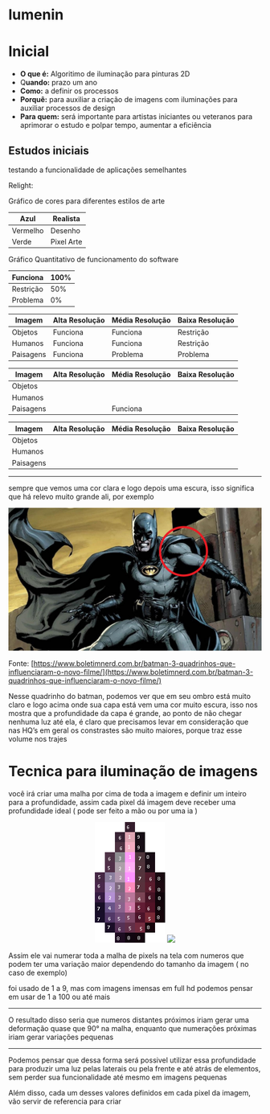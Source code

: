 # lumenin

# Inicial

- **O que é:** Algoritimo de iluminação para pinturas 2D
- Q**uando:** prazo um ano
- **Como:** a definir os processos
- **Porquê:** para auxiliar a criação de imagens com iluminações para auxiliar processos de design
- **Para quem:** será importante para artistas iniciantes ou veteranos para aprimorar o estudo e polpar tempo, aumentar a eficiência

## Estudos iniciais

testando a funcionalidade de aplicações semelhantes

Relight:

Gráfico de cores para diferentes estilos de arte

| Azul | Realista |
| --- | --- |
| Vermelho | Desenho |
| Verde | Pixel Arte |

Gráfico Quantitativo de funcionamento do software

| Funciona | 100% |
| --- | --- |
| Restrição | 50% |
| Problema | 0% |

| Imagem | Alta Resolução | Média Resolução | Baixa Resolução |
| --- | --- | --- | --- |
| Objetos | Funciona | Funciona | Restrição |
| Humanos  | Funciona | Funciona | Restrição |
| Paisagens | Funciona | Problema | Problema |

| Imagem | Alta Resolução | Média Resolução | Baixa Resolução |
| --- | --- | --- | --- |
| Objetos |  |  |  |
| Humanos  |  |  |  |
| Paisagens |  | Funciona |  |

| Imagem | Alta Resolução | Média Resolução | Baixa Resolução |
| --- | --- | --- | --- |
| Objetos |  |  |  |
| Humanos  |  |  |  |
| Paisagens |  |  |  |

---

sempre que vemos uma cor clara e logo depois uma escura, isso significa que há relevo muito grande ali, por exemplo 

<p align="center" >
  <img  src="Documentation/Assets/Image_Batman.png"/>
</p>

Fonte: [https://www.boletimnerd.com.br/batman-3-quadrinhos-que-influenciaram-o-novo-filme/](https://www.boletimnerd.com.br/batman-3-quadrinhos-que-influenciaram-o-novo-filme/)

Nesse quadrinho do batman, podemos ver que em seu ombro está muito claro e logo acima onde sua capa está vem uma cor muito escura, isso nos mostra que a profundidade da capa é grande, ao ponto de não chegar nenhuma luz até ela, é claro que precisamos levar em consideração que nas HQ’s em geral os constrastes são muito maiores, porque traz esse volume nos trajes

# Tecnica para iluminação de imagens

você irá criar uma malha por cima de toda a imagem e definir um inteiro para a profundidade, assim cada pixel dá imagem deve receber uma profundidade ideal ( pode ser feito a mão ou por uma ia ) 

<p align="center" >
  <img  src="Documentation/Assets/DesthronerScale 1.png"/>
  <img  src="Documentation/Assets/DesthronerScale 2.png"/>
</p>

Assim ele vai numerar toda a malha de pixels na tela com numeros que podem ter uma variação maior dependendo do tamanho da imagem ( no caso de exemplo)

foi usado de 1 a 9, mas com imagens imensas em full hd podemos pensar em usar de 1 a 100 ou até mais

---

O resultado disso seria que numeros distantes próximos iriam gerar uma deformação quase que 90° na malha, enquanto que numerações próximas iriam gerar variações pequenas

---

Podemos pensar que dessa forma será possivel utilizar essa profundidade para produzir uma luz pelas laterais ou pela frente e até atrás de elementos, sem perder sua funcionalidade até mesmo em imagens pequenas

Além disso, cada um desses valores definidos em cada pixel da imagem, vão servir de referencia para criar
